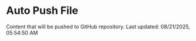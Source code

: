 # Auto Push File

Content that will be pushed to GitHub repository.
Last updated: 08/21/2025, 05:54:50 AM